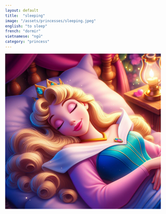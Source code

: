 ```yaml
---
layout: default
title:  "sleeping"
image: "/assets/princesses/sleeping.jpeg"
english: "to sleep"
french: "dormir"
vietnamese: "ngủ"
category: "princess"
---
```


![sleeping](/assets/princesses/sleeping.jpeg)
